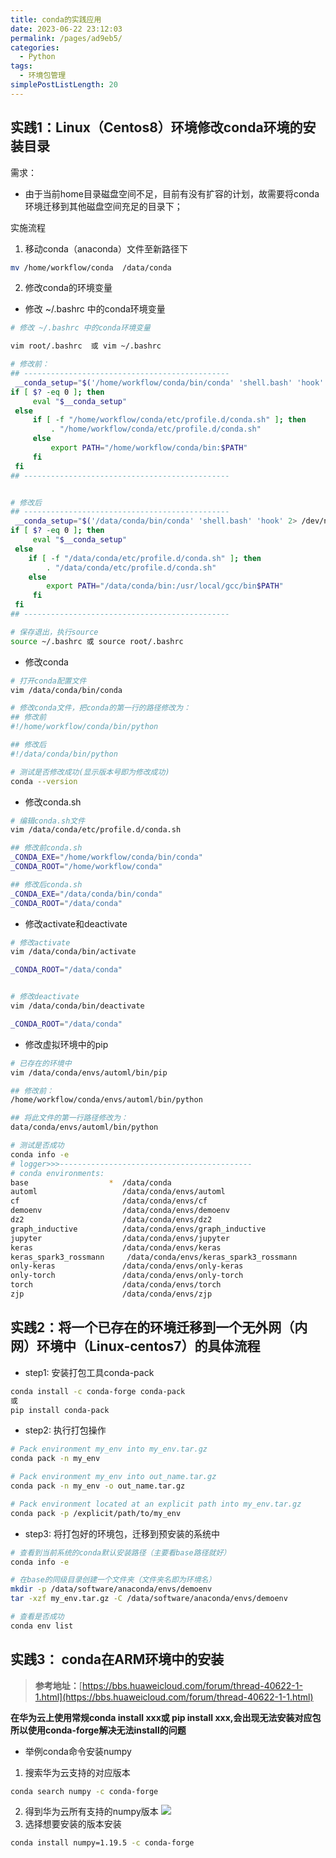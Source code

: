 ```yaml
---
title: conda的实践应用
date: 2023-06-22 23:12:03
permalink: /pages/ad9eb5/
categories:
  - Python
tags:
  - 环境包管理 
simplePostListLength: 20
---
```

## 实践1：Linux（Centos8）环境修改conda环境的安装目录
需求：

- 由于当前home目录磁盘空间不足，目前有没有扩容的计划，故需要将conda环境迁移到其他磁盘空间充足的目录下；

实施流程

1. 移动conda（anaconda）文件至新路径下
```bash
mv /home/workflow/conda  /data/conda
```

2. 修改conda的环境变量
- 修改 ~/.bashrc 中的conda环境变量
```bash
# 修改 ~/.bashrc 中的conda环境变量

vim root/.bashrc  或 vim ~/.bashrc

# 修改前：
## ----------------------------------------------
 __conda_setup="$('/home/workflow/conda/bin/conda' 'shell.bash' 'hook' 2> /dev/null)"
if [ $? -eq 0 ]; then
     eval "$__conda_setup"
 else
     if [ -f "/home/workflow/conda/etc/profile.d/conda.sh" ]; then
         . "/home/workflow/conda/etc/profile.d/conda.sh"
     else
         export PATH="/home/workflow/conda/bin:$PATH"
     fi
 fi
## ----------------------------------------------


# 修改后
## ----------------------------------------------
 __conda_setup="$('/data/conda/bin/conda' 'shell.bash' 'hook' 2> /dev/null)"
if [ $? -eq 0 ]; then
     eval "$__conda_setup"
 else
    if [ -f "/data/conda/etc/profile.d/conda.sh" ]; then
        . "/data/conda/etc/profile.d/conda.sh"
    else
        export PATH="/data/conda/bin:/usr/local/gcc/bin$PATH"
     fi
 fi
## ----------------------------------------------

# 保存退出，执行source
source ~/.bashrc 或 source root/.bashrc
```

- 修改conda
```bash
# 打开conda配置文件
vim /data/conda/bin/conda

# 修改conda文件，把conda的第一行的路径修改为：
## 修改前
#!/home/workflow/conda/bin/python

## 修改后
#!/data/conda/bin/python

# 测试是否修改成功(显示版本号即为修改成功)
conda --version
```

- 修改conda.sh
```bash
# 编辑conda.sh文件
vim /data/conda/etc/profile.d/conda.sh

## 修改前conda.sh 
_CONDA_EXE="/home/workflow/conda/bin/conda"
_CONDA_ROOT="/home/workflow/conda" 

## 修改后conda.sh 
_CONDA_EXE="/data/conda/bin/conda" 
_CONDA_ROOT="/data/conda"
```

- 修改activate和deactivate
```bash
# 修改activate
vim /data/conda/bin/activate

_CONDA_ROOT="/data/conda"


# 修改deactivate
vim /data/conda/bin/deactivate

_CONDA_ROOT="/data/conda"
```

- 修改虚拟环境中的pip
```bash
# 已存在的环境中
vim /data/conda/envs/automl/bin/pip

## 修改前：
/home/workflow/conda/envs/automl/bin/python

## 将此文件的第一行路径修改为：
data/conda/envs/automl/bin/python

# 测试是否成功
conda info -e
# logger>>>-------------------------------------------
# conda environments:
base                  *  /data/conda
automl                   /data/conda/envs/automl
cf                       /data/conda/envs/cf
demoenv                  /data/conda/envs/demoenv
dz2                      /data/conda/envs/dz2
graph_inductive          /data/conda/envs/graph_inductive
jupyter                  /data/conda/envs/jupyter
keras                    /data/conda/envs/keras
keras_spark3_rossmann     /data/conda/envs/keras_spark3_rossmann
only-keras               /data/conda/envs/only-keras
only-torch               /data/conda/envs/only-torch
torch                    /data/conda/envs/torch
zjp                      /data/conda/envs/zjp
```

## 实践2：将一个已存在的环境迁移到一个无外网（内网）环境中（Linux-centos7）的具体流程

- step1: 安装打包工具conda-pack
```bash
conda install -c conda-forge conda-pack
或
pip install conda-pack
```

- step2: 执行打包操作
```bash
# Pack environment my_env into my_env.tar.gz
conda pack -n my_env

# Pack environment my_env into out_name.tar.gz
conda pack -n my_env -o out_name.tar.gz

# Pack environment located at an explicit path into my_env.tar.gz
conda pack -p /explicit/path/to/my_env
```

- step3: 将打包好的环境包，迁移到预安装的系统中
```bash
# 查看到当前系统的conda默认安装路径（主要看base路径就好）
conda info -e

# 在base的同级目录创建一个文件夹（文件夹名即为环境名）
mkdir -p /data/software/anaconda/envs/demoenv
tar -xzf my_env.tar.gz -C /data/software/anaconda/envs/demoenv

# 查看是否成功
conda env list
```
## 实践3： conda在ARM环境中的安装
> **参考地址：**[https://bbs.huaweicloud.com/forum/thread-40622-1-1.html](https://bbs.huaweicloud.com/forum/thread-40622-1-1.html)

**在华为云上使用常规conda install xxx或 pip install xxx,会出现无法安装对应包**
**所以使用conda-forge解决无法install的问题**

- 举例conda命令安装numpy
1. 搜索华为云支持的对应版本
```bash
conda search numpy -c conda-forge
```

2. 得到华为云所有支持的numpy版本
![](https://jsd.cdn.zzko.cn/gh/sswfive/blog-pic@main/20230212/image.4cif76xn1k20.webp#id=wyODg&originHeight=487&originWidth=458&originalType=binary&ratio=1&rotation=0&showTitle=false&status=done&style=none&title=)
3. 选择想要安装的版本安装
```bash
conda install numpy=1.19.5 -c conda-forge
```
